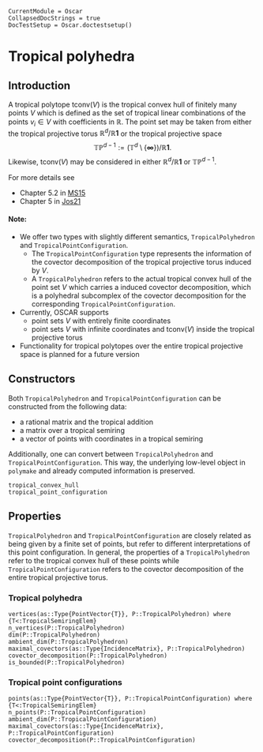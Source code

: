 ```@meta
CurrentModule = Oscar
CollapsedDocStrings = true
DocTestSetup = Oscar.doctestsetup()
```

# Tropical polyhedra

## Introduction
A tropical polytope $\mathrm{tconv}(V)$ is the tropical convex hull of finitely many points $V$ which is defined as the set of
tropical linear combinations of the points $v_i\in V$ with coefficients in $\mathbb{R}$.
The point set may be taken from either the tropical projective torus $\mathbb{R}^d/\mathbb{R}\mathbf{1}$ 
or the tropical projective space $$\mathbb{TP}^{d-1} := (\mathbb{T}^d\setminus\{\mathbf{\infty}\})/\mathbb{R}\mathbf{1}.$$
Likewise, $\mathrm{tconv}(V)$ may be considered in either $\mathbb{R}^d/\mathbb{R}\mathbf{1}$ or $\mathbb{TP}^{d-1}$.

For more details see
- Chapter 5.2 in [MS15](@cite)
- Chapter 5 in [Jos21](@cite)

#### Note:
- We offer two types with slightly different semantics, `TropicalPolyhedron` and `TropicalPointConfiguration`.
  - The `TropicalPointConfiguration` type represents the information of the covector decomposition of the tropical projective torus
    induced by $V$.
  - A `TropicalPolyhedron` refers to the actual tropical convex hull of the point set $V$ which carries a induced covector decomposition,
    which is a polyhedral subcomplex of the covector decomposition for the corresponding `TropicalPointConfiguration`.
- Currently, OSCAR supports
  - point sets $V$ with entirely finite coordinates
  - point sets $V$ with infinite coordinates and $\mathrm{tconv}(V)$ inside the tropical projective torus
- Functionality for tropical polytopes over the entire tropical projective space is planned for a future version

## Constructors
Both `TropicalPolyhedron` and `TropicalPointConfiguration` can be constructed from the following data:
- a rational matrix and the tropical addition
- a matrix over a tropical semiring
- a vector of points with coordinates in a tropical semiring

Additionally, one can convert between `TropicalPolyhedron` and `TropicalPointConfiguration`. This way, 
the underlying low-level object in `polymake` and already computed information is preserved.
```@docs
tropical_convex_hull
tropical_point_configuration
```

## Properties
`TropicalPolyhedron` and `TropicalPointConfiguration` are closely related as being given by a finite set of points, 
but refer to different interpretations of this point configuration. In general, the properties of a `TropicalPolyhedron`
refer to the tropical convex hull of these points while `TropicalPointConfiguration` refers to the 
covector decomposition of the entire tropical projective torus.

### Tropical polyhedra
```@docs
vertices(as::Type{PointVector{T}}, P::TropicalPolyhedron) where {T<:TropicalSemiringElem}
n_vertices(P::TropicalPolyhedron)
dim(P::TropicalPolyhedron)
ambient_dim(P::TropicalPolyhedron)
maximal_covectors(as::Type{IncidenceMatrix}, P::TropicalPolyhedron)
covector_decomposition(P::TropicalPolyhedron)
is_bounded(P::TropicalPolyhedron)
```

### Tropical point configurations
```@docs
points(as::Type{PointVector{T}}, P::TropicalPointConfiguration) where {T<:TropicalSemiringElem}
n_points(P::TropicalPointConfiguration)
ambient_dim(P::TropicalPointConfiguration)
maximal_covectors(as::Type{IncidenceMatrix}, P::TropicalPointConfiguration)
covector_decomposition(P::TropicalPointConfiguration)
```
